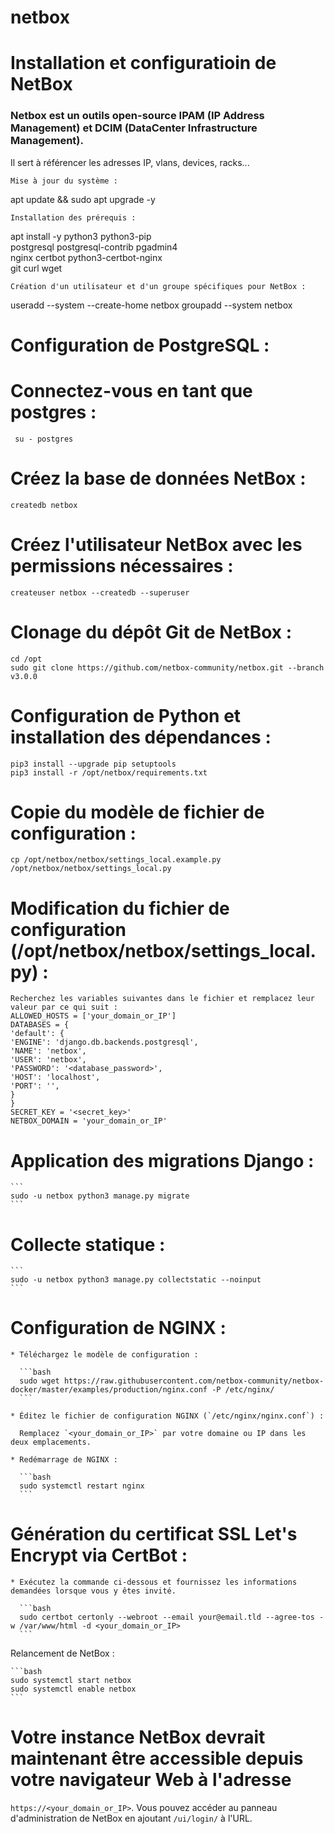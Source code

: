 # netbox
# Installation et configuratioin de NetBox 
### Netbox est un outils open-source IPAM (IP Address Management) et DCIM (DataCenter Infrastructure Management).
Il sert à référencer les adresses IP, vlans, devices, racks...

    Mise à jour du système :

 apt update && sudo apt upgrade -y

    Installation des prérequis :

 apt install -y python3 python3-pip \
                   postgresql postgresql-contrib pgadmin4 \
                   nginx certbot python3-certbot-nginx \
                   git curl wget

    Création d'un utilisateur et d'un groupe spécifiques pour NetBox :

 useradd --system --create-home netbox
 groupadd --system netbox

 
  # Configuration de PostgreSQL :
  # Connectez-vous en tant que postgres :

     su - postgres

   #  Créez la base de données NetBox :

    createdb netbox

  # Créez l'utilisateur NetBox avec les permissions nécessaires :

    createuser netbox --createdb --superuser

  # Clonage du dépôt Git de NetBox :

    cd /opt
    sudo git clone https://github.com/netbox-community/netbox.git --branch v3.0.0

# Configuration de Python et installation des dépendances :

    pip3 install --upgrade pip setuptools
    pip3 install -r /opt/netbox/requirements.txt

# Copie du modèle de fichier de configuration :

    cp /opt/netbox/netbox/settings_local.example.py /opt/netbox/netbox/settings_local.py

# Modification du fichier de configuration (/opt/netbox/netbox/settings_local.py) :

    Recherchez les variables suivantes dans le fichier et remplacez leur valeur par ce qui suit :
    ALLOWED_HOSTS = ['your_domain_or_IP']
    DATABASES = {
    'default': {
    'ENGINE': 'django.db.backends.postgresql',
    'NAME': 'netbox',
    'USER': 'netbox',
    'PASSWORD': '<database_password>',
    'HOST': 'localhost',
    'PORT': '',
    }
    }
    SECRET_KEY = '<secret_key>'
    NETBOX_DOMAIN = 'your_domain_or_IP'

# Application des migrations Django :

    ```
    sudo -u netbox python3 manage.py migrate
    ```
# Collecte statique :

    ```
    sudo -u netbox python3 manage.py collectstatic --noinput
    ```

# Configuration de NGINX :

    * Téléchargez le modèle de configuration :

      ```bash
      sudo wget https://raw.githubusercontent.com/netbox-community/netbox-docker/master/examples/production/nginx.conf -P /etc/nginx/
      ```

    * Éditez le fichier de configuration NGINX (`/etc/nginx/nginx.conf`) :

      Remplacez `<your_domain_or_IP>` par votre domaine ou IP dans les deux emplacements.

    * Redémarrage de NGINX :

      ```bash
      sudo systemctl restart nginx
      ```

# Génération du certificat SSL Let's Encrypt via CertBot :

    * Exécutez la commande ci-dessous et fournissez les informations demandées lorsque vous y êtes invité.

      ```bash
      sudo certbot certonly --webroot --email your@email.tld --agree-tos -w /var/www/html -d <your_domain_or_IP>
      ```
Relancement de NetBox :

    ```bash
    sudo systemctl start netbox
    sudo systemctl enable netbox
    ```

# Votre instance NetBox devrait maintenant être accessible depuis votre navigateur Web à l'adresse
`https://<your_domain_or_IP>`. Vous pouvez accéder au panneau d'administration de NetBox en ajoutant `/ui/login/` à l'URL.

